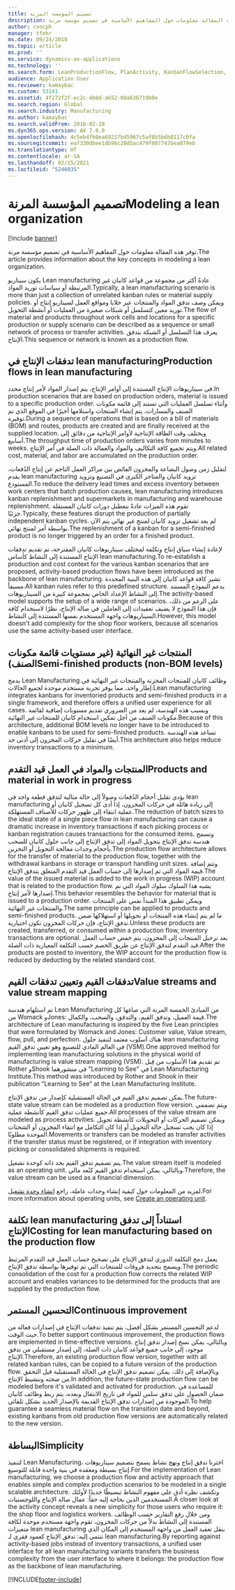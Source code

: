 ```yaml
---
title: تصميم المؤسسة المرنة
description: توفر هذه المقالة معلومات حول المفاهيم الأساسية في تصميم مؤسسة مرنة.
author: cvocph
manager: tfehr
ms.date: 09/24/2018
ms.topic: article
ms.prod: ''
ms.service: dynamics-ax-applications
ms.technology: ''
ms.search.form: LeanProductionFlow, PlanActivity, KanbanFlowSelection, KanbanFlow
audience: Application User
ms.reviewer: kamaybac
ms.custom: 53141
ms.assetid: 4f272f2f-ec2c-4b0d-a652-00a63b719b9e
ms.search.region: Global
ms.search.industry: Manufacturing
ms.author: kamaybac
ms.search.validFrom: 2016-02-28
ms.dyn365.ops.version: AX 7.0.0
ms.openlocfilehash: 4c5eb4fb0ea69217b45967c5af8b5b6b0117c0fa
ms.sourcegitcommit: eaf330dbee1db96c20d5ac479f007747bea079eb
ms.translationtype: HT
ms.contentlocale: ar-SA
ms.lasthandoff: 02/15/2021
ms.locfileid: "5246035"
---
```

# <a name="modeling-a-lean-organization"></a><span data-ttu-id="bbe07-103">تصميم المؤسسة المرنة</span><span class="sxs-lookup"><span data-stu-id="bbe07-103">Modeling a lean organization</span></span>

[!include [banner](../includes/banner.md)]

<span data-ttu-id="bbe07-104">توفر هذه المقالة معلومات حول المفاهيم الأساسية في تصميم مؤسسة مرنة.</span><span class="sxs-lookup"><span data-stu-id="bbe07-104">The article provides information about the key concepts in modeling a lean organization.</span></span> 

<span data-ttu-id="bbe07-105">يكون سيناريو Lean manufacturing عادةً أكثر من مجموعة من قواعد كانبان غير المرتبطة أو سياسات توريد المواد.</span><span class="sxs-lookup"><span data-stu-id="bbe07-105">Typically, a lean manufacturing scenario is more than just a collection of unrelated kanban rules or material supply policies.</span></span> <span data-ttu-id="bbe07-106">ويمكن وصف تدفق المواد والمنتجات عبر خلايا ومواقع العمل لسيناريو إنتاج أو توريد معين كتسلسل أو شبكات صغيرة من العمليات أو أنشطة التحويل.</span><span class="sxs-lookup"><span data-stu-id="bbe07-106">The flow of material and products throughout work cells and locations for a specific production or supply scenario can be described as a sequence or small network of process or transfer activities.</span></span> <span data-ttu-id="bbe07-107">يعرف هذا التسلسل أو الشبكة بتدفق الإنتاج.</span><span class="sxs-lookup"><span data-stu-id="bbe07-107">This sequence or network is known as a production flow.</span></span>

## <a name="production-flows-in-lean-manufacturing"></a><span data-ttu-id="bbe07-108">تدفقات الإنتاج في lean manufacturing</span><span class="sxs-lookup"><span data-stu-id="bbe07-108">Production flows in lean manufacturing</span></span>
<span data-ttu-id="bbe07-109">في سيناريوهات الإنتاج المستندة إلى أوامر الإنتاج، يتم إصدار المواد لأمر إنتاج محدد.</span><span class="sxs-lookup"><span data-stu-id="bbe07-109">In production scenarios that are based on production orders, material is issued to a specific production order.</span></span> <span data-ttu-id="bbe07-110">وأثناء تسلسل العمليات التي تستند إلى قائمة مكونات الصنف والمسارات، يتم إنشاء المنتجات واستلامها أخيرًا في الموقع الذي تم توفيره.</span><span class="sxs-lookup"><span data-stu-id="bbe07-110">During a sequence of operations that is based on a bill of materials (BOM) and routes, products are created and are finally received at the supplied location.</span></span> <span data-ttu-id="bbe07-111">ويختلف وقت الطاقة الإنتاجية لأوامر الإنتاجية من دقائق إلى أسابيع.</span><span class="sxs-lookup"><span data-stu-id="bbe07-111">The throughput time of production orders varies from minutes to weeks.</span></span> <span data-ttu-id="bbe07-112">ويتم تجميع كافة التكاليف والمواد والعمالة ذات الصلة في أمر الإنتاج.</span><span class="sxs-lookup"><span data-stu-id="bbe07-112">All related cost, material, and labor are accumulated on the production order.</span></span> 

<span data-ttu-id="bbe07-113">لتقليل زمن وصول البضاعة‬ والمخزون الفائض بين مراكز العمل الناجم عن إنتاج الدُفعات، يقدم lean manufacturing تزويد كانبان والمتاجر الكبرى في التصنيع وتزويد المستودع.</span><span class="sxs-lookup"><span data-stu-id="bbe07-113">To reduce the delivery lead times and excess inventory between work centers that batch production causes, lean manufacturing introduces kanban replenishment and supermarkets in manufacturing and warehouse replenishment.</span></span> <span data-ttu-id="bbe07-114">تقوم هذه الميزات عادةً بتعطيل دورات كانبان المستقلة جزئيًا.</span><span class="sxs-lookup"><span data-stu-id="bbe07-114">Typically, these features disrupt the production of partially independent kanban cycles.</span></span> <span data-ttu-id="bbe07-115">لم يعد تشغيل تزويد كانبان لمنتج غير نهائي يتم الآن بواسطة أمر لمنتج نهائي.</span><span class="sxs-lookup"><span data-stu-id="bbe07-115">The replenishment of a kanban for a semi-finished product is no longer triggered by an order for a finished product.</span></span> 

<span data-ttu-id="bbe07-116">لإعادة إنشاء سياق إنتاج وتكلفة لمختلف سيناريوهات كانبان المقترحة، تم تقديم تدفقات الإنتاج المستندة إلى النشاط كأساس lean manufacturing.</span><span class="sxs-lookup"><span data-stu-id="bbe07-116">To re-establish a production and cost context for the various kanban scenarios that are proposed, activity-based production flows have been introduced as the backbone of lean manufacturing.</span></span> <span data-ttu-id="bbe07-117">تشير كافة قواعد كانبان إلى هذه البنية المحددة مسبقاً.</span><span class="sxs-lookup"><span data-stu-id="bbe07-117">All kanban rules refer to this predefined structure.</span></span> <span data-ttu-id="bbe07-118">يدعم النموذج المستند إلى النشاط الإعداد الخاص بمجموعة كبيرة من السيناريوهات.</span><span class="sxs-lookup"><span data-stu-id="bbe07-118">The activity-based model supports the setup of a wide range of scenarios.</span></span> <span data-ttu-id="bbe07-119">على الرغم من ذلك، فإن هذا النموذج لا يضيف تعقيدات إلى العاملين في صالة الإنتاج‬، نظرًا لاستخدام كافة السيناريوهات واجهة المستخدم نفسها المستندة إلى النشاط.</span><span class="sxs-lookup"><span data-stu-id="bbe07-119">However, this model doesn't add complexity for the shop floor workers, because all scenarios use the same activity-based user interface.</span></span>

## <a name="semi-finished-products-non-bom-levels"></a><span data-ttu-id="bbe07-120">المنتجات غير النهائية (غير مستويات قائمة مكونات الصنف)</span><span class="sxs-lookup"><span data-stu-id="bbe07-120">Semi-finished products (non-BOM levels)</span></span>
<span data-ttu-id="bbe07-121">يدمج Lean Manufacturing وظائف كانبان للمنتجات المخزنة والمنتجات غير النهائية في إطار واحد، مما يوفر تجربة مستخدم موحدة لجميع الحالات.</span><span class="sxs-lookup"><span data-stu-id="bbe07-121">Lean manufacturing integrates kanbans for inventoried products and semi-finished products in a single framework, and therefore offers a unified user experience for all cases.</span></span> <span data-ttu-id="bbe07-122">وبسبب هذه الهندسة، لم يعد من الضروري تقديم مستويات إضافية لقائمة مكونات الصنف من أجل تمكين استخدام كانبان للمنتجات غير النهائية.</span><span class="sxs-lookup"><span data-stu-id="bbe07-122">Because of this architecture, additional BOM levels no longer have to be introduced to enable kanbans to be used for semi-finished products.</span></span> <span data-ttu-id="bbe07-123">تساعد هذه الهندسة أيضًا في تقليل حركات المخزون إلى أدنى حد.</span><span class="sxs-lookup"><span data-stu-id="bbe07-123">This architecture also helps reduce inventory transactions to a minimum.</span></span>

## <a name="products-and-material-in-work-in-progress"></a><span data-ttu-id="bbe07-124">المنتجات والمواد في العمل قيد التقدم</span><span class="sxs-lookup"><span data-stu-id="bbe07-124">Products and material in work in progress</span></span>
<span data-ttu-id="bbe07-125">يؤدي تقليل أحجام الدُفعات وصولاً إلى حالة مثالية لتدفق قطعة واحد في lean manufacturing إلى زيادة هائلة في حركات المخزون، إذا أدى كل تسجيل كانبان أو عملية انتقاء إلى ظهور حركات للأصناف المستهلكة.</span><span class="sxs-lookup"><span data-stu-id="bbe07-125">The reduction of batch sizes to the ideal state of a single piece flow in lean manufacturing can cause a dramatic increase in inventory transactions if each picking process or kanban registration causes transactions for the consumed items.</span></span> <span data-ttu-id="bbe07-126">وتسمح هندسة تدفق الإنتاج بتحويل المواد إلى تدفق الإنتاج إلى جانب حلول كانبان للسحب بأحجام وحدات معالجة التحويل أو التخزين.</span><span class="sxs-lookup"><span data-stu-id="bbe07-126">The production flow architecture allows for the transfer of material to the production flow, together with the withdrawal kanbans in storage or transport handling unit sizes.</span></span> <span data-ttu-id="bbe07-127">وتتم إضافة قيمة المواد التي تم إصدارها إلى حساب العمل قيد التقدم المتعلق بتدفق الإنتاج.</span><span class="sxs-lookup"><span data-stu-id="bbe07-127">The value of the issued material is added to the work in progress (WIP) account that is related to the production flow.</span></span> <span data-ttu-id="bbe07-128">يشبه هذا السلوك سلوك المواد التي تم إصدارها لأمر إنتاج.</span><span class="sxs-lookup"><span data-stu-id="bbe07-128">This behavior resembles the behavior for material that is issued to a production order.</span></span> <span data-ttu-id="bbe07-129">ويمكن تطبيق هذا المبدأ نفس على المنتجات والمنتجات غير النهائية.</span><span class="sxs-lookup"><span data-stu-id="bbe07-129">The same principle can be applied to products and semi-finished products.</span></span> <span data-ttu-id="bbe07-130">ما لم يتم إنشاء هذه المنتجات أو تحويلها أو استهلاكها ضمن تدفق الإنتاج، فإن حركات المخزون تكون اختيارية.</span><span class="sxs-lookup"><span data-stu-id="bbe07-130">Unless these products are created, transferred, or consumed within a production flow, inventory transactions are optional.</span></span> <span data-ttu-id="bbe07-131">بعد ترحيل المنتجات إلى المخزون، يتم خفض حساب العمل قيد التقدم لتدفق الإنتاج عن طريق الخصم حسب التكلفة المعيارية ذات الصلة.</span><span class="sxs-lookup"><span data-stu-id="bbe07-131">After the products are posted to inventory, the WIP account for the production flow is reduced by deducting by the related standard cost.</span></span>

## <a name="value-streams-and-value-stream-mapping"></a><span data-ttu-id="bbe07-132">تدفقات القيم وتعيين تدفقات القيم</span><span class="sxs-lookup"><span data-stu-id="bbe07-132">Value streams and value stream mapping</span></span>
<span data-ttu-id="bbe07-133">تم استلهام هندسة Lean Manufacturing من المبادئ الخمسة المرنة التي صاغها كل من Womack وJones: قيمة العميل، وتدفق القيم، والتدفق، والسحب، والكمال.</span><span class="sxs-lookup"><span data-stu-id="bbe07-133">The architecture of Lean manufacturing is inspired by the five Lean principles that were formulated by Womack and Jones: Customer value, Value stream, flow, pull, and perfection.</span></span> <span data-ttu-id="bbe07-134">هناك أسلوب معتمد لتنفيذ حلول lean manufacturing في العالم المادي للتصنيع وهو تعيين تدفق القيم (VSM).</span><span class="sxs-lookup"><span data-stu-id="bbe07-134">One approved method for implementing lean manufacturing solutions in the physical world of manufacturing is value stream mapping (VSM).</span></span> <span data-ttu-id="bbe07-135">تم تقديم هذا الأسلوب من قِبل Rother وShook في منشورهما "Learning to See" في Lean Manufacturing Institute.</span><span class="sxs-lookup"><span data-stu-id="bbe07-135">This method was introduced by Rother and Shook in their publication “Learning to See” at the Lean Manufacturing Institute.</span></span> 

<span data-ttu-id="bbe07-136">يمكن تصميم تدفق القيم في الحالة المستقبلية كإصدار من تدفق الإنتاج.</span><span class="sxs-lookup"><span data-stu-id="bbe07-136">The future-state value stream can be modeled as a production flow version.</span></span> <span data-ttu-id="bbe07-137">ويتم تصممي جميع عمليات تدفق القيم كأنشطة عملية.</span><span class="sxs-lookup"><span data-stu-id="bbe07-137">All processes of the value stream are modeled as process activities.</span></span> <span data-ttu-id="bbe07-138">ويمكن تصميم الحركات أو التحويلات كأنشطة تحويل إذا كان يجب تسجيل حالة التحويل أو إذا كان التكامل مع انتقاء المخزون أو الشحنات الموحدة‬ مطلوبًا.</span><span class="sxs-lookup"><span data-stu-id="bbe07-138">Movements or transfers can be modeled as transfer activities if the transfer status must be registered, or if integration with inventory picking or consolidated shipments is required.</span></span> 

<span data-ttu-id="bbe07-139">يتم تصميم تدفق القيم بحد ذاته كوحدة تشغيل.</span><span class="sxs-lookup"><span data-stu-id="bbe07-139">The value stream itself is modeled as an operating unit.</span></span> <span data-ttu-id="bbe07-140">وبالتالي، يمكن استخدام تدفق القيم كبُعد مالي.</span><span class="sxs-lookup"><span data-stu-id="bbe07-140">Therefore, the value stream can be used as a financial dimension.</span></span>

<span data-ttu-id="bbe07-141">لمزيد من المعلومات حول كيفية إنشاء وحدات عاملة، راجع [إنشاء وحدة تشغيل](../../fin-and-ops/organization-administration/tasks/create-operating-unit.md).</span><span class="sxs-lookup"><span data-stu-id="bbe07-141">For more information about operating units, see [Create an operating unit](../../fin-and-ops/organization-administration/tasks/create-operating-unit.md).</span></span>

## <a name="costing-for-lean-manufacturing-based-on-the-production-flow"></a><span data-ttu-id="bbe07-142">تكلفة lean manufacturing استناداً إلى تدفق الإنتاج</span><span class="sxs-lookup"><span data-stu-id="bbe07-142">Costing for lean manufacturing based on the production flow</span></span>
<span data-ttu-id="bbe07-143">يعمل دمج التكلفة الدوري لتدفق الإنتاج على تصحيح حساب العمل قيد التقدم المرتبط ويسمح بتحديد فروقات للمنتجات التي تم توفيرها بواسطة تدفق الإنتاج.</span><span class="sxs-lookup"><span data-stu-id="bbe07-143">The periodic consolidation of the cost for a production flow corrects the related WIP account and enables variances to be determined for the products that are supplied by the production flow.</span></span>

## <a name="continuous-improvement"></a><span data-ttu-id="bbe07-144">التحسين المستمر</span><span class="sxs-lookup"><span data-stu-id="bbe07-144">Continuous improvement</span></span>
<span data-ttu-id="bbe07-145">لدعم التحسين المستمر بشكل أفضل، يتم تنفيذ تدفقات الإنتاج في إصدارات فعالة من حيث الوقت.</span><span class="sxs-lookup"><span data-stu-id="bbe07-145">To better support continuous improvement, the production flows are implemented in time-effective versions.</span></span> <span data-ttu-id="bbe07-146">وبالتالي، يمكن نسخ إصدار تدفق إنتاج موجود، إلى جانب جميع قواعد كانبان ذات الصلة، إلى إصدار مستقبلي من تدفق الإنتاج.</span><span class="sxs-lookup"><span data-stu-id="bbe07-146">Therefore, an existing production flow version, together with all related kanban rules, can be copied to a future version of the production flow.</span></span> <span data-ttu-id="bbe07-147">وبالإضافة إلى ذلك، يمكن تصميم تدفق الإنتاج في الحالة المستقبلية قبل التحقق من صحته وتنشيط الإنتاج.</span><span class="sxs-lookup"><span data-stu-id="bbe07-147">In addition, the future-state production flow can be modeled before it's validated and activated for production.</span></span> <span data-ttu-id="bbe07-148">للمساعدة في ضمان الحصول على تدفق سلس للمواد في تاريخ الانتقال وبعده، يتم ربط وظائف كانبان الموجودة من إصدارات تدفق الإنتاج القديمة بالإصدار الجديد بشكل تلقائي.</span><span class="sxs-lookup"><span data-stu-id="bbe07-148">To help guarantee a seamless material flow on the transition date and beyond, existing kanbans from old production flow versions are automatically related to the new version.</span></span>

## <a name="simplicity"></a><span data-ttu-id="bbe07-149">البساطة</span><span class="sxs-lookup"><span data-stu-id="bbe07-149">Simplicity</span></span>
<span data-ttu-id="bbe07-150">لتنفيذ Lean Manufacturing، اخترنا تدفق إنتاج ونهج نشاط يسمح بتصميم سيناريوهات إنتاج بسيطة ومعقدة في بنية واحدة قابلة للتوسيع.</span><span class="sxs-lookup"><span data-stu-id="bbe07-150">For the implementation of Lean manufacturing, we choose a production flow and activity approach that enables simple and complex production scenarios to be modeled in a single scalable architecture.</span></span> <span data-ttu-id="bbe07-151">وتكشف نظرة أدق على مفهوم النشاط تبسيطًا جديدًا لأولئك المستخدمين الذين بحاجة إليه حقاً: عمال صالة الإنتاج واللوجستيات.</span><span class="sxs-lookup"><span data-stu-id="bbe07-151">A closer look at the activity concept reveals a new simplicity for those users who require it: the shop floor and logistics workers.</span></span> <span data-ttu-id="bbe07-152">ومن خلال رفع التقارير حسب الوظائف المستندة إلى النشاط بدلاً من حركات المخزون، تقوم واجهة مستخدم موحدة لكافة متغيرات lean manufacturing بنقل تعقيد العمل من واجهة المستخدم إلى المكان الذي تنتمي إليه: تدفق الإنتاج كعمود فقري لـ lean manufacturing.</span><span class="sxs-lookup"><span data-stu-id="bbe07-152">By reporting against activity-based jobs instead of inventory transactions, a unified user interface for all lean manufacturing variants transfers the business complexity from the user interface to where it belongs: the production flow as the backbone of lean manufacturing.</span></span>





[!INCLUDE[footer-include](../../includes/footer-banner.md)]
